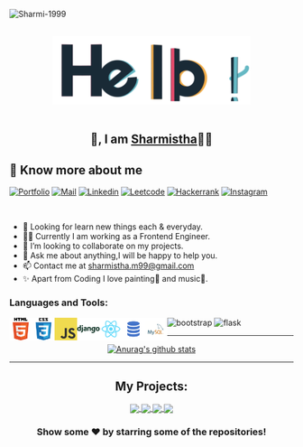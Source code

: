 
<p align="left"> <img src="https://komarev.com/ghpvc/?username=Sharmi-1999" alt="Sharmi-1999" /> </p>

<p align="center">
<br><img src="hello.gif" width="350px"><br><br>
</p>

<h2 align="center"> 👋, I am <a href="https://tender-lovelace-a7e5ef.netlify.app/">Sharmistha</a>👨‍💻</h2> 

## 🔗 Know more about me 

[![Portfolio](https://img.shields.io/badge/-Portfolio-black?style=for-the-badge&logo=google-chrome&logoColor=white)](https://tender-lovelace-a7e5ef.netlify.app/)
[![Mail](https://img.shields.io/badge/-Say%20Hi!-black?style=for-the-badge&logo=gmail)](mailto:sm2244@it.jgec.ac.in)
[![Linkedin](https://img.shields.io/badge/-Sharmistha-black?style=for-the-badge&logo=Linkedin)](https://www.linkedin.com/in/sharmistha-mandal-636744194/)
[![Leetcode](https://img.shields.io/badge/-meSharmistha-black?style=for-the-badge&logo=Leetcode)](https://leetcode.com/user3534g/)
[![Hackerrank](https://img.shields.io/badge/-SHARMISTHA-black?style=for-the-badge&logo=Hackerrank)](https://www.hackerrank.com/sharmistha_m99)
[![Instagram](https://img.shields.io/badge/-@sharmistha-black?style=for-the-badge&logo=instagram)](https://www.instagram.com/sharmistha.___/)


<!--
**Sharmi-1999/Sharmi-1999** is a ✨ _special_ ✨ repository because its `README.md` (this file) appears on your GitHub profile.-->
<br />

- 🎯 Looking for learn new things each & everyday.
- 👨‍🎓 Currently I am working as a Frontend Engineer.
- 👯 I’m looking to collaborate on my projects.
- 💬 Ask me about anything,I will be happy to help you. 
- 📫 Contact me at sharmistha.m99@gmail.com
- ✨ Apart from Coding I love painting🎨 and music🎵.


<!--- 😄 Pronouns: ...

-->
### Languages and Tools:
<p align="left"> 
  <img align="left" alt="HTML5" width="40px" src="https://raw.githubusercontent.com/github/explore/80688e429a7d4ef2fca1e82350fe8e3517d3494d/topics/html/html.png" />
<img align="left" alt="CSS3" width="40px" src="https://raw.githubusercontent.com/github/explore/80688e429a7d4ef2fca1e82350fe8e3517d3494d/topics/css/css.png" />

<img align="left" alt="JavaScript" width="40px" src="https://raw.githubusercontent.com/github/explore/80688e429a7d4ef2fca1e82350fe8e3517d3494d/topics/javascript/javascript.png" />
<img align="left" alt="JavaScript" width="40px" src="https://raw.githubusercontent.com/github/explore/80688e429a7d4ef2fca1e82350fe8e3517d3494d/topics/django/django.png" />
<img align="left" alt="React" width="40px" src="https://raw.githubusercontent.com/github/explore/80688e429a7d4ef2fca1e82350fe8e3517d3494d/topics/react/react.png" />
<img align="left" alt="SQL" width="40px" src="https://raw.githubusercontent.com/github/explore/80688e429a7d4ef2fca1e82350fe8e3517d3494d/topics/sql/sql.png" />
<img align="left" alt="MySQL" width="40px" src="https://raw.githubusercontent.com/github/explore/80688e429a7d4ef2fca1e82350fe8e3517d3494d/topics/mysql/mysql.png" />

 <img src="https://www.vectorlogo.zone/logos/getbootstrap/getbootstrap-icon.svg" alt="bootstrap" width="40px" height="40px"/> <img src="https://www.vectorlogo.zone/logos/pocoo_flask/pocoo_flask-icon.svg" alt="flask" width="40px" height="40px"/></p>

<hr />

<div align="center">
<a href="https://github.com/anuraghazra/github-readme-stats">
  <img align="center" src="https://github-readme-stats.anuraghazra1.vercel.app/api?username=Sharmi-1999&show_icons=true&include_all_commits=true&theme=radical" alt="Anurag's github stats" />
</a>
  </div>
  <!--**Visitors Count**

![VisitorCount](https://profile-counter.glitch.me/{Sharmi-1999}/count.svg)

📫 Contact me at sharmistha.m99@gmail.com

😄 Pronouns: She/her

⚡ Fun fact: I love eating foods.
</div>-->

<hr />
<b><h2 align="center">My Projects:</h2></b>
<center>
<a href="https://github.com/Sharmi-1999/sharmistha_portfolio">
  <img align="center" src="https://github-readme-stats.vercel.app/api/pin/?username=Sharmi-1999&repo=sharmistha_portfolio&theme=solarized-light&layout=compact" />
</a>
  <a href="https://github.com/Sharmi-1999/Covarate">
  <img align="center" src="https://github-readme-stats.vercel.app/api/pin/?username=Sharmi-1999&repo=Covarate&theme=gruvbox&layout=compact" />
</a>
<a href="https://github.com/Sharmi-1999/Mayo-momo">
  <img align="center" src="https://github-readme-stats.vercel.app/api/pin/?username=Sharmi-1999&repo=Mayo-momo&theme=dracula&layout=compact" />
</a>

<a href="https://github.com/Sharmi-1999/EDC_JGEC">
  <img align="center" src="https://github-readme-stats.vercel.app/api/pin/?username=Sharmi-1999&repo=EDC_JGEC&theme=solarized-light&layout=compact" />
  </a>
</center>

<div align="center">

### Show some ❤️ by starring some of the repositories!

</div>


